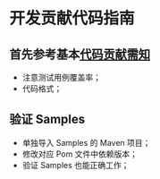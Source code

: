 # 开发贡献代码指南

## 首先参考基本[代码贡献需知](https://github.com/alipay/sofa-lookout/blob/master/CONTRIBUTING.md)

- 注意测试用例覆盖率；
- 代码格式；

## 验证 Samples

 - 单独导入 Samples 的 Maven 项目；
 - 修改对应 Pom 文件中依赖版本；
 - 验证 Samples 也能正确工作；